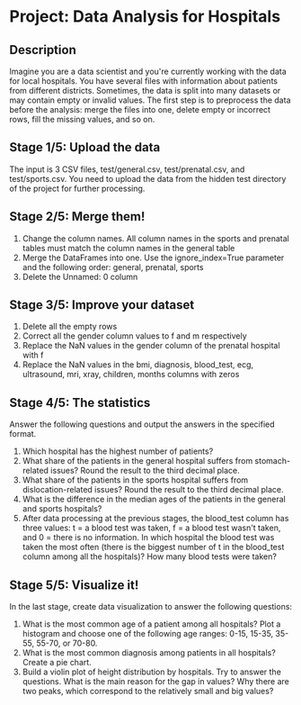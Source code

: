 # Project: Data Analysis for Hospitals

## Description
Imagine you are a data scientist and you're currently working with the data for local hospitals. You have several files with information about patients from different districts. Sometimes, the data is split into many datasets or may contain empty or invalid values. The first step is to preprocess the data before the analysis: merge the files into one, delete empty or incorrect rows, fill the missing values, and so on.

## Stage 1/5: Upload the data
The input is 3 CSV files, test/general.csv, test/prenatal.csv, and test/sports.csv.
You need to upload the data from the hidden test directory of the project for further processing.

## Stage 2/5: Merge them!
1. Change the column names. All column names in the sports and prenatal tables must match the column names in the general table
2. Merge the DataFrames into one. Use the ignore_index=True parameter and the following order: general, prenatal, sports
3. Delete the Unnamed: 0 column

## Stage 3/5: Improve your dataset
1. Delete all the empty rows
2. Correct all the gender column values to f and m respectively
3. Replace the NaN values in the gender column of the prenatal hospital with f
4. Replace the NaN values in the bmi, diagnosis, blood_test, ecg, ultrasound, mri, xray, children, months columns with zeros

## Stage 4/5: The statistics
Answer the following questions and output the answers in the specified format.
1. Which hospital has the highest number of patients?
2. What share of the patients in the general hospital suffers from stomach-related issues? Round the result to the third decimal place.
3. What share of the patients in the sports hospital suffers from dislocation-related issues? Round the result to the third decimal place.
4. What is the difference in the median ages of the patients in the general and sports hospitals?
5. After data processing at the previous stages, the blood_test column has three values: t = a blood test was taken, f = a blood test wasn't taken, and 0 = there is no information. In which hospital the blood test was taken the most often (there is the biggest number of t in the blood_test column among all the hospitals)? How many blood tests were taken?

## Stage 5/5: Visualize it!
In the last stage, create data visualization to answer the following questions:
1. What is the most common age of a patient among all hospitals? Plot a histogram and choose one of the following age ranges: 0-15, 15-35, 35-55, 55-70, or 70-80.
2. What is the most common diagnosis among patients in all hospitals? Create a pie chart.
3. Build a violin plot of height distribution by hospitals. Try to answer the questions. What is the main reason for the gap in values? Why there are two peaks, which correspond to the relatively small and big values?